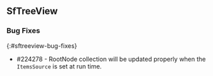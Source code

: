 ## SfTreeView

### Bug Fixes
{:#sftreeview-bug-fixes}

* \#224278 - RootNode collection will be updated properly when the `ItemsSource` is set at run time.
